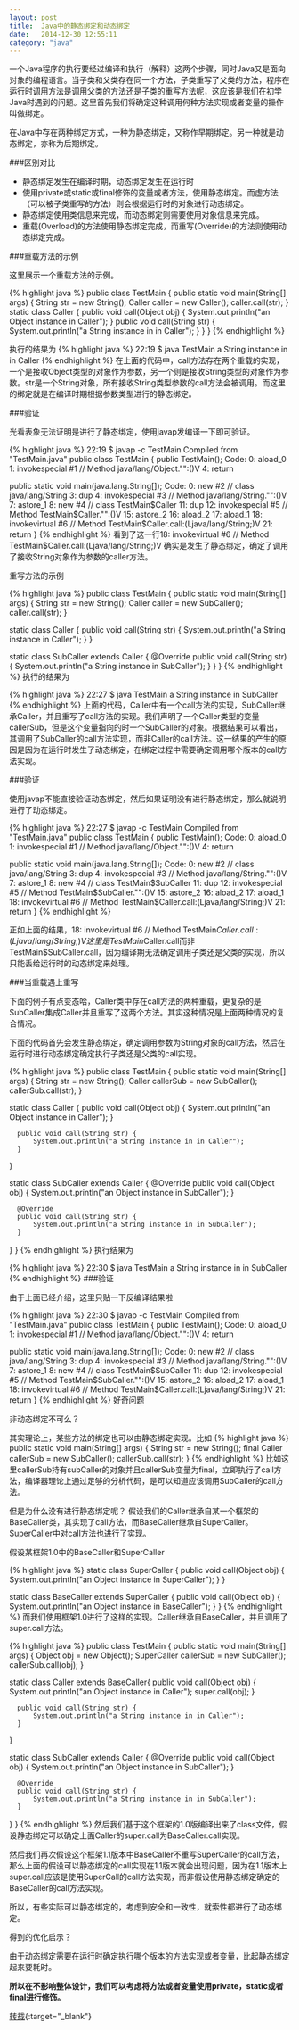```yaml
---
layout: post
title:  Java中的静态绑定和动态绑定
date:   2014-12-30 12:55:11
category: "java"
---
```




一个Java程序的执行要经过编译和执行（解释）这两个步骤，同时Java又是面向对象的编程语言。当子类和父类存在同一个方法，子类重写了父类的方法，程序在运行时调用方法是调用父类的方法还是子类的重写方法呢，这应该是我们在初学Java时遇到的问题。这里首先我们将确定这种调用何种方法实现或者变量的操作叫做绑定。

在Java中存在两种绑定方式，一种为静态绑定，又称作早期绑定。另一种就是动态绑定，亦称为后期绑定。

###区别对比

* 静态绑定发生在编译时期，动态绑定发生在运行时
*  使用private或static或final修饰的变量或者方法，使用静态绑定。而虚方法（可以被子类重写的方法）则会根据运行时的对象进行动态绑定。
* 静态绑定使用类信息来完成，而动态绑定则需要使用对象信息来完成。
* 重载(Overload)的方法使用静态绑定完成，而重写(Override)的方法则使用动态绑定完成。

###重载方法的示例

这里展示一个重载方法的示例。

{% highlight java %} 
public class TestMain {
  public static void main(String[] args) {
      String str = new String();
      Caller caller = new Caller();
      caller.call(str);
  }
  static class Caller {
      public void call(Object obj) {
          System.out.println("an Object instance in Caller");
      } 
      public void call(String str) {
          System.out.println("a String instance in in Caller");
      }
  }
}
{% endhighlight %}

执行的结果为
{% highlight java %}
22:19 $ java TestMain
a String instance in in Caller
{% endhighlight %}
在上面的代码中，call方法存在两个重载的实现，一个是接收Object类型的对象作为参数，另一个则是接收String类型的对象作为参数。str是一个String对象，所有接收String类型参数的call方法会被调用。而这里的绑定就是在编译时期根据参数类型进行的静态绑定。

###验证

光看表象无法证明是进行了静态绑定，使用javap发编译一下即可验证。

{% highlight java %}
22:19 $ javap -c TestMain
Compiled from "TestMain.java"
public class TestMain {
  public TestMain();
    Code:
       0: aload_0
       1: invokespecial #1                  // Method java/lang/Object."<init>":()V
       4: return

  public static void main(java.lang.String[]);
    Code:
       0: new           #2                  // class java/lang/String
       3: dup
       4: invokespecial #3                  // Method java/lang/String."<init>":()V
       7: astore_1
       8: new           #4                  // class TestMain$Caller
      11: dup
      12: invokespecial #5                  // Method TestMain$Caller."<init>":()V
      15: astore_2
      16: aload_2
      17: aload_1
      18: invokevirtual #6                  // Method TestMain$Caller.call:(Ljava/lang/String;)V
      21: return
}
{% endhighlight %}
看到了这一行18: invokevirtual #6 // Method TestMain$Caller.call:(Ljava/lang/String;)V 确实是发生了静态绑定，确定了调用了接收String对象作为参数的caller方法。

重写方法的示例

{% highlight java %}
public class TestMain {
  public static void main(String[] args) {
      String str = new String();
      Caller caller = new SubCaller();
      caller.call(str);
  }
  
  static class Caller {
      public void call(String str) {
          System.out.println("a String instance in Caller");
      }
  }
  
  static class SubCaller extends Caller {
      @Override
      public void call(String str) {
          System.out.println("a String instance in SubCaller");
      }
  }
}
{% endhighlight %}
执行的结果为

{% highlight java %}
22:27 $ java TestMain
a String instance in SubCaller
{% endhighlight %}
上面的代码，Caller中有一个call方法的实现，SubCaller继承Caller，并且重写了call方法的实现。我们声明了一个Caller类型的变量callerSub，但是这个变量指向的时一个SubCaller的对象。根据结果可以看出，其调用了SubCaller的call方法实现，而非Caller的call方法。这一结果的产生的原因是因为在运行时发生了动态绑定，在绑定过程中需要确定调用哪个版本的call方法实现。

###验证

使用javap不能直接验证动态绑定，然后如果证明没有进行静态绑定，那么就说明进行了动态绑定。

{% highlight java %}
22:27 $ javap -c TestMain
Compiled from "TestMain.java"
public class TestMain {
  public TestMain();
    Code:
       0: aload_0
       1: invokespecial #1                  // Method java/lang/Object."<init>":()V
       4: return

  public static void main(java.lang.String[]);
    Code:
       0: new           #2                  // class java/lang/String
       3: dup
       4: invokespecial #3                  // Method java/lang/String."<init>":()V
       7: astore_1
       8: new           #4                  // class TestMain$SubCaller
      11: dup
      12: invokespecial #5                  // Method TestMain$SubCaller."<init>":()V
      15: astore_2
      16: aload_2
      17: aload_1
      18: invokevirtual #6                  // Method TestMain$Caller.call:(Ljava/lang/String;)V
      21: return
}
{% endhighlight %}

正如上面的结果，18: invokevirtual #6 // Method TestMain$Caller.call:(Ljava/lang/String;)V这里是TestMain$Caller.call而非TestMain$SubCaller.call，因为编译期无法确定调用子类还是父类的实现，所以只能丢给运行时的动态绑定来处理。

###当重载遇上重写

下面的例子有点变态哈，Caller类中存在call方法的两种重载，更复杂的是SubCaller集成Caller并且重写了这两个方法。其实这种情况是上面两种情况的复合情况。

下面的代码首先会发生静态绑定，确定调用参数为String对象的call方法，然后在运行时进行动态绑定确定执行子类还是父类的call实现。

{% highlight java %}
public class TestMain {
  public static void main(String[] args) {
      String str = new String();
      Caller callerSub = new SubCaller();
      callerSub.call(str);
  }
  
  static class Caller {
      public void call(Object obj) {
          System.out.println("an Object instance in Caller");
      }
      
      public void call(String str) {
          System.out.println("a String instance in in Caller");
      }
  }
  
  static class SubCaller extends Caller {
      @Override
      public void call(Object obj) {
          System.out.println("an Object instance in SubCaller");
      }
      
      @Override
      public void call(String str) {
          System.out.println("a String instance in in SubCaller");
      }
  }
}
{% endhighlight %}
执行结果为

{% highlight java %}
22:30 $ java TestMain
a String instance in in SubCaller
{% endhighlight %}
###验证

由于上面已经介绍，这里只贴一下反编译结果啦

{% highlight java %}
22:30 $ javap -c TestMain
Compiled from "TestMain.java"
public class TestMain {
  public TestMain();
    Code:
       0: aload_0
       1: invokespecial #1                  // Method java/lang/Object."<init>":()V
       4: return

  public static void main(java.lang.String[]);
    Code:
       0: new           #2                  // class java/lang/String
       3: dup
       4: invokespecial #3                  // Method java/lang/String."<init>":()V
       7: astore_1
       8: new           #4                  // class TestMain$SubCaller
      11: dup
      12: invokespecial #5                  // Method TestMain$SubCaller."<init>":()V
      15: astore_2
      16: aload_2
      17: aload_1
      18: invokevirtual #6                  // Method TestMain$Caller.call:(Ljava/lang/String;)V
      21: return
}
{% endhighlight %}
好奇问题

非动态绑定不可么？

其实理论上，某些方法的绑定也可以由静态绑定实现。比如
{% highlight java %}
public static void main(String[] args) {
      String str = new String();
      final Caller callerSub = new SubCaller();
      callerSub.call(str);
}
{% endhighlight %}
比如这里callerSub持有subCaller的对象并且callerSub变量为final，立即执行了call方法，编译器理论上通过足够的分析代码，是可以知道应该调用SubCaller的call方法。

但是为什么没有进行静态绑定呢？
假设我们的Caller继承自某一个框架的BaseCaller类，其实现了call方法，而BaseCaller继承自SuperCaller。SuperCaller中对call方法也进行了实现。

假设某框架1.0中的BaseCaller和SuperCaller

{% highlight java %}
static class SuperCaller {
  public void call(Object obj) {
      System.out.println("an Object instance in SuperCaller");
  }
}
  
static class BaseCaller extends SuperCaller {
  public void call(Object obj) {
      System.out.println("an Object instance in BaseCaller");
  }
}
{% endhighlight %}
而我们使用框架1.0进行了这样的实现。Caller继承自BaseCaller，并且调用了super.call方法。

{% highlight java %}
public class TestMain {
  public static void main(String[] args) {
      Object obj = new Object();
      SuperCaller callerSub = new SubCaller();
      callerSub.call(obj);
  }
  
  static class Caller extends BaseCaller{
      public void call(Object obj) {
          System.out.println("an Object instance in Caller");
          super.call(obj);
      }
      
      public void call(String str) {
          System.out.println("a String instance in in Caller");
      }
  }
  
  static class SubCaller extends Caller {
      @Override
      public void call(Object obj) {
          System.out.println("an Object instance in SubCaller");
      }
      
      @Override
      public void call(String str) {
          System.out.println("a String instance in in SubCaller");
      }
  }
}
{% endhighlight %}
然后我们基于这个框架的1.0版编译出来了class文件，假设静态绑定可以确定上面Caller的super.call为BaseCaller.call实现。

然后我们再次假设这个框架1.1版本中BaseCaller不重写SuperCaller的call方法，那么上面的假设可以静态绑定的call实现在1.1版本就会出现问题，因为在1.1版本上super.call应该是使用SuperCall的call方法实现，而非假设使用静态绑定确定的BaseCaller的call方法实现。

所以，有些实际可以静态绑定的，考虑到安全和一致性，就索性都进行了动态绑定。

得到的优化启示？

由于动态绑定需要在运行时确定执行哪个版本的方法实现或者变量，比起静态绑定起来要耗时。

**所以在不影响整体设计，我们可以考虑将方法或者变量使用private，static或者final进行修饰。**

[转载](http://droidyue.com/blog/2014/12/28/static-biding-and-dynamic-binding-in-java/){:target="_blank"}